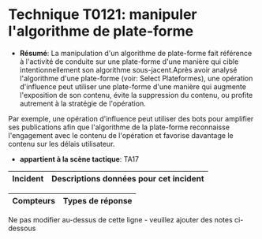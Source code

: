 # Technique T0121: manipuler l'algorithme de plate-forme

* **Résumé**: La manipulation d'un algorithme de plate-forme fait référence à l'activité de conduite sur une plate-forme d'une manière qui cible intentionnellement son algorithme sous-jacent.Après avoir analysé l'algorithme d'une plate-forme (voir: Select Plateformes), une opération d'influence peut utiliser une plate-forme d'une manière qui augmente l'exposition de son contenu, évite la suppression du contenu, ou profite autrement à la stratégie de l'opération.

Par exemple, une opération d'influence peut utiliser des bots pour amplifier ses publications afin que l'algorithme de la plate-forme reconnaisse l'engagement avec le contenu de l'opération et favorise davantage le contenu sur les délais utilisateur.

* **appartient à la scène tactique**: TA17


|Incident |Descriptions données pour cet incident |
|-------- |-------------------- |



|Compteurs |Types de réponse |
|-------- |-------------- |


Ne pas modifier au-dessus de cette ligne - veuillez ajouter des notes ci-dessous